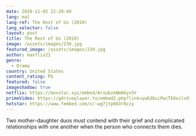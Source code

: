 ```yaml
---
date: 2020-11-02 22:29:49
lang: mal
lang-ref: The Rest of Us (2019)
lang_selector: false
layout: post
title: The Rest of Us (2019)
image: /assets/images/239.jpg
featured_image: /assets/images/239.jpg
author: maxflix21
genre:
  - Drama
country: United States
content_rating: PG
featured: false
imageshadow: true
netflix: https://movstar.xyz/embed/AruubzeNm66yx5Y
primeVideo: https://gdriveplayer.to/embed2.php?link=ywEdbuiPwcTE6oilvUtEcQNJPKglm%252FkcSGtL%252FSr6YyI%252Ff5vW9DabcrE7%252B9gnA1DG8hPtL3L%252FezgwvPUi%252BzjrAHk7KwNxJVgZdpWry5k1DqutOb7qJxsGVHWO2SNoivBOhoEjPLvmvzCTi9%252FPjKEZfDvD6CbGwJY1bPssdKsFrLpwz7UloEIM1k5O0Xsa%252F0Hlo%253D
hotstar: https://www.fembed.com/v/-wg7jtp663r8zzy
---
```

Two mother-daughter duos must contend with their grief and complicated relationships with one another when the person who connects them dies.
